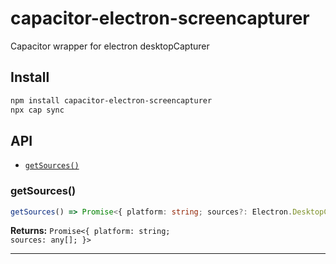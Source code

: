 # capacitor-electron-screencapturer

Capacitor wrapper for electron desktopCapturer

## Install

```bash
npm install capacitor-electron-screencapturer
npx cap sync
```

## API

<docgen-index>

* [`getSources()`](#getsources)

</docgen-index>

<docgen-api>
<!--Update the source file JSDoc comments and rerun docgen to update the docs below-->

### getSources()

```typescript
getSources() => Promise<{ platform: string; sources?: Electron.DesktopCapturerSource[]; }>
```

**Returns:** <code>Promise&lt;{ platform: string; sources: any[]; }&gt;</code>

--------------------

</docgen-api>
